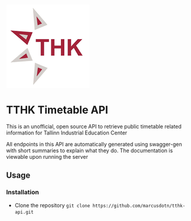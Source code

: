 ![alt text](https://github.com/marcusdotn/tthk-api/blob/main/src/api/docs/public/tthk_logo.png?raw=true)

# TTHK Timetable API

This is an unofficial, open source API to retrieve public timetable related information for
Tallinn Industrial Education Center

All endpoints in this API are automatically generated using swagger-gen with short summaries to explain what they do.
The documentation is viewable upon running the server

## Usage

### Installation

- Clone the repository
  `git clone https://github.com/marcusdotn/tthk-api.git`

